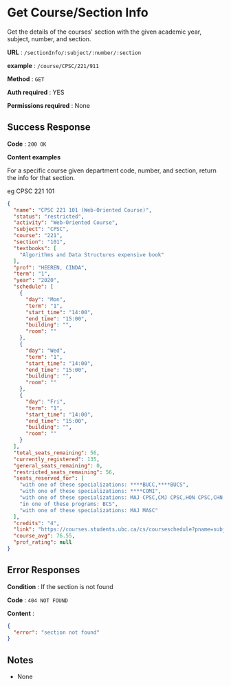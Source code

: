 # Get Course/Section Info

Get the details of the courses' section with the given academic year, subject, number, and section.

**URL** : `/sectionInfo/:subject/:number/:section`

**example** : `/course/CPSC/221/911`

**Method** : `GET`

**Auth required** : YES

**Permissions required** : None

## Success Response

**Code** : `200 OK`

**Content examples** 

For a specific course given department code, number, and section, return the info for that section.

eg CPSC 221 101

```json
{
  "name": "CPSC 221 101 (Web-Oriented Course)",
  "status": "restricted",
  "activity": "Web-Oriented Course",
  "subject": "CPSC",
  "course": "221",
  "section": "101",
  "textbooks": [
    "Algorithms and Data Structures expensive book"
  ],
  "prof": "HEEREN, CINDA",
  "term": "1",
  "year": "2020",
  "schedule": [
    {
      "day": "Mon",
      "term": "1",
      "start_time": "14:00",
      "end_time": "15:00",
      "building": "",
      "room": ""
    },
    {
      "day": "Wed",
      "term": "1",
      "start_time": "14:00",
      "end_time": "15:00",
      "building": "",
      "room": ""
    },
    {
      "day": "Fri",
      "term": "1",
      "start_time": "14:00",
      "end_time": "15:00",
      "building": "",
      "room": ""
    }
  ],
  "total_seats_remaining": 56,
  "currently_registered": 135,
  "general_seats_remaining": 0,
  "restricted_seats_remaining": 56,
  "seats_reserved_for": [
    "with one of these specializations: ****BUCC,****BUCS",
    "with one of these specializations: ****COMI",
    "with one of these specializations: MAJ CPSC,CMJ CPSC,HON CPSC,CHN CPSC",
    "in one of these programs: BCS",
    "with one of these specializations: MAJ MASC"
  ],
  "credits": "4",
  "link": "https://courses.students.ubc.ca/cs/courseschedule?pname=subjarea&tname=subj-section&dept=CPSC&course=221&section=101",
  "course_avg": 76.55,
  "prof_rating": null
}
```

## Error Responses

**Condition** : If the section is not found

**Code** : `404 NOT FOUND`

**Content** :
```json
{
  "error": "section not found"
}
```

## Notes

* None
